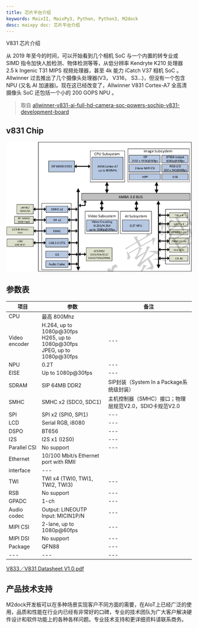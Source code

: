 ```yaml
---
title: 芯片平台介绍
keywords: MaixII, MaixPy3, Python, Python3, M2dock
desc: maixpy doc: 芯片平台介绍
---
```


V831 芯片介绍

从 2019 年至今的时间，可以开始看到几个相机 SoC 与一个内置的转专业或 SIMD 指令加快人脸检测、物体检测等等，从低分辨率 Kendryte K210 处理器 2.5 k Ingenic T31 MIPS 视频处理器，甚至 4k 能力 iCatch V37 相机 SoC 。 Allwinner 过去推出了几个摄像头处理器(V3， V316， S3…)，但没有一个包含 NPU (又名 AI 加速器)。现在这已经改变了，Allwinner V831 Cortex-A7 全高清摄像头 SoC 还包括一个小的 200 GOPS NPU 。

> 取自 [allwinner-v831-ai-full-hd-camera-soc-powers-sochip-v831-development-board](https://www.cnx-software.com/2020/04/28/allwinner-v831-ai-full-hd-camera-soc-powers-sochip-v831-development-board/)

## v831 Chip

![V831_struct.png](./asserts/V831_struct.png)

## 参数表

| 项目            | 参数                                                                               | 备注                                  |
| ------------- | -------------------------------------------------------------------------------- | ----------------------------------- |
| CPU           | 最高 800Mhz                                                                        |                                     |
| Video encoder | H.264, up to 1080p@30fps</br>H265, up to 1080p@30fps</br>JPEG, up to 1080p@30fps | ---                                 |
| NPU           | 0.2T                                                                             | ---                                 |
| EISE          | Up to 1080p@30fps                                                                | ---                                 |
| SDRAM         | SIP 64MB DDR2                                                                    | SIP封装（System In a Package系统级封装）     |
| SMHC          | SMHC x2 (SDC0, SDC1)                                                             | 主机控制器（SMHC）接口；物理层规范V2.0，SDIO卡规范V2.0 |
| SPI           | SPI x2 (SPI0, SPI1)                                                              | ---                                 |
| LCD           | Serial RGB, i8080                                                                | ---                                 |
| DSPO          | BT656                                                                            | ---                                 |
| I2S           | I2S x1 (I2S0)                                                                    | ---                                 |
| Parallel CSI  | No support                                                                       | ---                                 |
| Ethernet      | 10/100 Mbit/s Ethernet port with RMII                                            |                                     |
| interface     | ---                                                                              |                                     |
| TWI           | TWI x4 (TWI0, TWI1, TWI2, TWI3)                                                  | ---                                 |
| RSB           | No support                                                                       | ---                                 |
| GPADC         | 1-ch                                                                             | ---                                 |
| Audio codec   | Output: LINEOUTP</br>Input: MICIN1P/N                                            | ---                                 |
| MIPI CSI      | 2-lane, up to 1080p@60fps                                                        | ---                                 |
| MIPI DSI      | No support                                                                       | ---                                 |
| Package       | QFN88                                                                            | ---                                 |
| ---           | ---                                                                              | ---                                 |

[V833／V831 Datasheet V1.0.pdf](https://linux-sunxi.org/images/b/b9/V833%EF%BC%8FV831_Datasheet_V1.0.pdf)

## 产品技术支持

M2dock开发板可以在多种场景实现客户不同方面的需要，在AIoT上已经广泛的使用，品质和性能在行业内已经有非常好的口碑，专业的技术团队为广大客户解决硬件设计和软件功能上的各种各样问题。专业技术支持和更详细资料请联系商务。